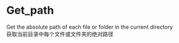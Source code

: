 # Get_path
Get the absolute path of each file or folder in the current directory  
获取当前目录中每个文件或文件夹的绝对路径
